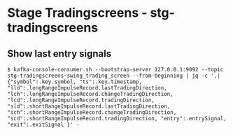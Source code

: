 # Stage Tradingscreens - stg-tradingscreens

## Show last entry signals

    $ kafka-console-consumer.sh --bootstrap-server 127.0.0.1:9092 --topic stg-tradingscreens-swing_trading_screen --from-beginning | jq -c '.| {"symbol":.key.symbol, "ts":.key.timestamp, "lld":.longRangeImpulseRecord.lastTradingDirection, "lch":.longRangeImpulseRecord.changeTradingDirection, "lcd":.longRangeImpulseRecord.tradingDirection, "sld":.shortRangeImpulseRecord.lastTradingDirection, "sch":.shortRangeImpulseRecord.changeTradingDirection, "scd":.shortRangeImpulseRecord.tradingDirection, "entry":.entrySignal, "exit":.exitSignal }' -
    
